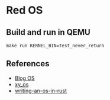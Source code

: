 # Red OS

## Build and run in QEMU

```shell
make run KERNEL_BIN=test_never_return
```


## References
- [Blog OS](https://github.com/phil-opp/blog_os)
- [xy_os](https://github.com/LearningOS/rcore_step_by_step)
- [writing-an-os-in-rust](https://github.com/rustcc/writing-an-os-in-rust)